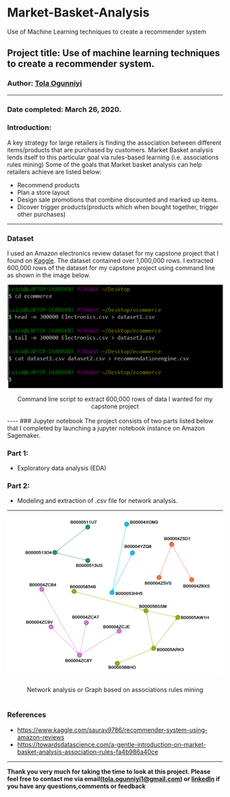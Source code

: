 # Market-Basket-Analysis
Use of Machine Learning techniques to create a recommender system
## Project title: Use of machine learning techniques to create a recommender system.

### Author: [Tola Ogunniyi](https://www.linkedin.com/in/tolaogunniyi/)
----

### Date completed: March 26, 2020.

### Introduction:
A key strategy for large retailers is finding the association between different items/products that are purchased by customers. Market Basket analysis lends itself to this particular goal via rules-based learning (i.e. associations rules mining)
Some of the goals that Market basket analysis can help retailers achieve are listed below:
- Recommend products
- Plan a store layout 
- Design sale promotions that combine discounted and marked up items.
- Dicover trigger products(products which when bought together, trigger other purchases) 
----

### Dataset
 I used an Amazon electronics review dataset for my capstone project that I found on [Kaggle](https://www.kaggle.com/saurav9786/amazon-product-reviews). The dataset contained over 1,000,000 rows. I extracted 600,000 rows of the dataset for my capstone project using command line as shown in the image below.

![top terms](images/command_line.png)
<div align="center"> Command line script to extract 600,000 rows of data I wanted for my capstone project</div>
<br>
----
### Jupyter notebook 
The project consists of two parts listed below that I completed by launching a jupyter notebook instance on Amazon Sagemaker. 

### Part 1: 
 - Exploratory data analysis (EDA) 

### Part 2:
 - Modeling and extraction of .csv file for network analysis.
 ----

![top terms](images/network_analysis.png)
<div align="center"> Network analysis or Graph based on associations rules mining</div>
<br> 

### References
- https://www.kaggle.com/saurav9786/recommender-system-using-amazon-reviews
- https://towardsdatascience.com/a-gentle-introduction-on-market-basket-analysis-association-rules-fa4b986a40ce

---

<strong>Thank you very much for taking the time to look at this project. Please feel free to contact me via 
email(tola.ogunniyi1@gmail.com) or [linkedIn](https://www.linkedin.com/in/tolaogunniyi/) if you have any 
questions,comments or feedback</strong>
